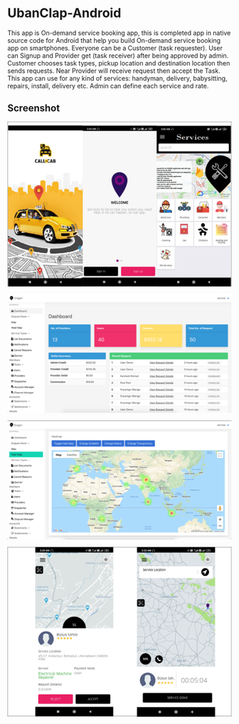 # UbanClap-Android

This app is On-demand service booking app, this is completed app in native source code for Android that help you build On-demand service booking app on smartphones. Everyone can be a Customer (task requester). User can Signup and Provider get (task receiver) after being approved by admin. Customer chooses task types, pickup location and destination location then sends requests. Near Provider will receive request then accept the Task. This app can use for any kind of services: handyman, delivery, babysitting, repairs, install, delivery etc. Admin can define each service and rate.

## Screenshot

![screenshot](screens/screen_1.png)


![screenshot](screens/screen_2.png)


![screenshot](screens/screen_3.png)


![screenshot](screens/screen_4.png)
